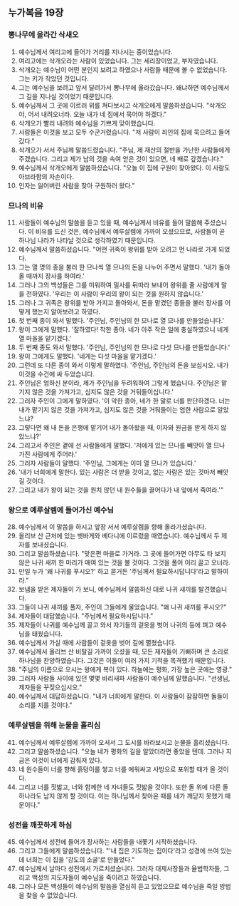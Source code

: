 ## 누가복음 19장

### 뽕나무에 올라간 삭새오
1. 예수님께서 여리고에 들어가 거리를 지나시는 중이었습니다.
2. 여리고에는 삭개오라는 사람이 있었습니다. 그는 세리장이었고, 부자였습니다.
3. 삭개오는 예수님이 어떤 분인지 보려고 하였으나 사람들 때문에 볼 수 없었습니다. 그는 키가 작았던 것입니다.
4. 그는 예수님을 보려고 앞서 달려가서 뽕나무에 올라갔습니다. 왜냐하면 예수님께서 그 길을 지나실 것이었기 때문입니다.
5. 예수님께서 그 곳에 이르러 위를 쳐다보시고 삭개오에게 말씀하셨습니다. "삭개오야, 어서 내려오너라. 오늘 내가 네 집에서 묵어야 하겠다."
6. 삭개오가 빨리 내려와 예수님을 기쁘게 맞이했습니다.
7. 사람들은 이것을 보고 모두 수군거렸습니다. "저 사람이 죄인의 집에 묵으려고 들어갔다."
8. 삭개오가 서서 주님께 말씀드렸습니다. "주님, 제 재산의 절반을 가난한 사람들에게 주겠습니다. 그리고 제가 남의 것을 속여 얻은 것이 있으면, 네 배로 갚겠습니다."
9. 예수님께서 삭개오에게 말씀하셨습니다. "오늘 이 집에 구원이 찾아왔다. 이 사람도 아브라함의 자손이다.
10. 인자는 잃어버린 사람을 찾아 구원하러 왔다."
### 므나의 비유
11. 사람들이 예수님의 말씀을 듣고 있을 때, 예수님께서 비유를 들어 말씀해 주셨습니다. 이 비유를 드신 것은, 예수님께서 예루살렘에 가까이 오셨으므로, 사람들이 곧 하나님 나라가 나타날 것으로 생각하였기 때문입니다.
12. 예수님께서 말씀하셨습니다. "어떤 귀족이 왕위를 받아 오려고 먼 나라로 가게 되었다.
13. 그는 열 명의 종을 불러 한 므나씩 열 므나의 돈을 나누어 주면서 말했다. '내가 돌아올 때까지 장사를 하여라.'
14. 그러나 그의 백성들은 그를 미워하여 밀사를 뒤따라 보내어 왕위를 줄 사람에게 말을 전하였다. '우리는 이 사람이 우리의 왕이 되는 것을 원하지 않습니다.'
15. 그러나 그 귀족은 왕위를 받아 가지고 돌아와서, 돈을 맡겼던 종들을 불러 장사를 어떻게 했는지 알아보려고 하였다.
16. 첫 번째 종이 와서 말했다. '주인님, 주인님의 한 므나로 열 므나를 만들었습니다.'
17. 왕이 그에게 말했다. '잘하였다! 착한 종아. 네가 아주 작은 일에 충실하였으니 네게 열 마을을 맡기겠다.'
18. 두 번째 종도 와서 말했다. '주인님, 주인님의 한 므나로 다섯 므나를 만들었습니다.'
19. 왕이 그에게도 말했다. '네게는 다섯 마을을 맡기겠다.'
20. 그런데 또 다른 종이 와서 이렇게 말하였다. '주인님, 주인님의 돈을 보십시오. 내가 이것을 수건에 싸 두었습니다.
21. 주인님은 엄하신 분이라, 제가 주인님을 두려워하여 그렇게 했습니다. 주인님은 맡기지 않은 것을 가져가고, 심지도 않은 것을 거둬들이십니다.'
22. 그러자 주인이 그에게 말하였다. '이 악한 종아, 네가 한 말로 너를 판단하겠다. 너는 내가 맡기지 않은 것을 가져가고, 심지도 않은 것을 거둬들이는 엄한 사람으로 알았느냐?
23. 그렇다면 왜 내 돈을 은행에 맡기어 내가 돌아왔을 때, 이자와 원금을 받게 하지 않았느냐?'
24. 그리고서 주인은 곁에 선 사람들에게 말했다. '저에게 있는 므나를 빼앗아 열 므나 가진 사람에게 주어라.'
25. 그러자 사람들이 말했다. '주인님, 그에게는 이미 열 므나가 있습니다.'
26. '내가 너희에게 말한다. 있는 사람은 더 받을 것이고, 없는 사람은 있는 것마저 빼앗길 것이다.
27. 그리고 내가 왕이 되는 것을 원치 않던 내 원수들을 끌어다가 내 앞에서 죽여라.'"
### 왕으로 예루살렘에 들어가신 예수님
28. 예수님께서 이 말씀을 하시고 앞장 서서 예루살렘을 향해 올라가셨습니다.
29. 올리브 산 근처에 있는 벳바게와 베다니에 이르렀을 때였습니다. 예수님께서 두 제자를 보내셨습니다.
30. 그리고 말씀하셨습니다. "맞은편 마을로 가거라. 그 곳에 들어가면 아무도 타 보지 않은 나귀 새끼 한 마리가 매여 있는 것을 볼 것이다. 그것을 풀어 이리 끌고 오너라.
31. 만일 누가 '왜 나귀를 푸시오?' 하고 묻거든 '주님께서 필요하시답니다'라고 말하여라."
32. 보냄을 받은 제자들이 가 보니, 예수님께서 말씀하신 대로 나귀 새끼를 발견했습니다.
33. 그들이 나귀 새끼를 풀자, 주인이 그들에게 물었습니다. "왜 나귀 새끼를 푸시오?"
34. 제자들이 대답했습니다. "주님께서 필요하시답니다."
35. 제자들이 나귀를 예수님께 끌고 와서 자기들의 겉옷을 벗어 나귀의 등에 펴고 예수님을 태웠습니다.
36. 예수님께서 가실 때에 사람들이 겉옷을 벗어 길에 펼쳤습니다.
37. 예수님께서 올리브 산 비탈길 가까이 오셨을 때, 모든 제자들이 기뻐하며 큰 소리로 하나님을 찬양하였습니다. 그것은 이들이 여러 가지 기적을 목격했기 때문입니다.
38. "주님의 이름으로 오시는 왕에게 복이 있다. 하늘에는 평화, 가장 높은 곳에는 영광."
39. 그러자 사람들 사이에 있던 몇몇 바리새파 사람들이 예수님께 말했습니다. "선생님, 제자들을 꾸짖으십시오."
40. 예수님께서 대답하셨습니다. "내가 너희에게 말한다. 이 사람들이 잠잠하면 돌들이 소리를 지를 것이다."
### 예루살렘을 위해 눈물을 흘리심
41. 예수님께서 예루살렘에 가까이 오셔서 그 도시를 바라보시고 눈물을 흘리셨습니다.
42. 그리고 말씀하셨습니다. "오늘 네가 평화의 길을 알았더라면 좋았을 텐데. 그러나 지금은 이것이 너에게 감춰져 있다.
43. 네 원수들이 너를 향해 흙덩이를 쌓고 너를 에워싸고 사방으로 포위할 때가 올 것이다.
44. 그리고 너를 짓밟고, 너와 함께한 네 자녀들도 짓밟을 것이다. 또한 돌 위에 다른 돌 하나라도 남지 않게 할 것이다. 이는 하나님께서 찾아온 때를 네가 깨닫지 못했기 때문이다."
### 성전을 깨끗하게 하심
45. 예수님께서 성전에 들어가 장사하는 사람들을 내쫓기 시작하셨습니다.
46. 그리고 그들에게 말씀하셨습니다. "'내 집은 기도하는 집이다'라고 성경에 쓰여 있는데 너희는 이 집을 '강도의 소굴'로 만들었다."
47. 예수님께서 날마다 성전에서 가르치셨습니다. 그러자 대제사장들과 율법학자들, 그리고 백성의 지도자들이 예수님을 죽이려고 하였습니다.
48. 그러나 모든 백성들이 예수님의 말씀을 열심히 듣고 있었으므로 예수님을 죽일 방법을 찾을 수 없었습니다.